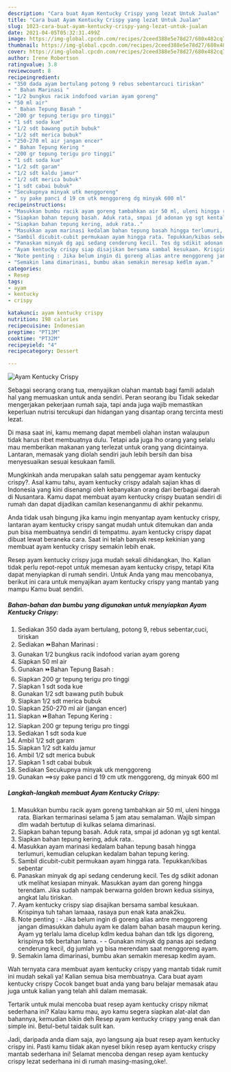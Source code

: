 ```yaml
---
description: "Cara buat Ayam Kentucky Crispy yang lezat Untuk Jualan"
title: "Cara buat Ayam Kentucky Crispy yang lezat Untuk Jualan"
slug: 1023-cara-buat-ayam-kentucky-crispy-yang-lezat-untuk-jualan
date: 2021-04-05T05:32:31.499Z
image: https://img-global.cpcdn.com/recipes/2ceed388e5e78d27/680x482cq70/ayam-kentucky-crispy-foto-resep-utama.jpg
thumbnail: https://img-global.cpcdn.com/recipes/2ceed388e5e78d27/680x482cq70/ayam-kentucky-crispy-foto-resep-utama.jpg
cover: https://img-global.cpcdn.com/recipes/2ceed388e5e78d27/680x482cq70/ayam-kentucky-crispy-foto-resep-utama.jpg
author: Irene Robertson
ratingvalue: 3.8
reviewcount: 8
recipeingredient:
- "350 dada ayam bertulang potong 9 rebus sebentarcuci tiriskan"
- " Bahan Marinasi "
- "1/2 bungkus racik indofood varian ayam goreng"
- "50 ml air"
- " Bahan Tepung Basah "
- "200 gr tepung terigu pro tinggi"
- "1 sdt soda kue"
- "1/2 sdt bawang putih bubuk"
- "1/2 sdt merica bubuk"
- "250-270 ml air jangan encer"
- " Bahan Tepung Kering "
- "200 gr tepung terigu pro tinggi"
- "1 sdt soda kue"
- "1/2 sdt garam"
- "1/2 sdt kaldu jamur"
- "1/2 sdt merica bubuk"
- "1 sdt cabai bubuk"
- "Secukupnya minyak utk menggoreng"
- " sy pake panci d 19 cm utk menggoreng dg minyak 600 ml"
recipeinstructions:
- "Masukkan bumbu racik ayam goreng tambahkan air 50 ml, uleni hingga rata. Biarkan termarinasi selama 5 jam atau semalaman. Wajib simpan dlm wadah bertutup di kulkas selama dimarinasi."
- "Siapkan bahan tepung basah. Aduk rata, smpai jd adonan yg sgt kental."
- "Siapkan bahan tepung kering, aduk rata.."
- "Masukkan ayam marinasi kedalam bahan tepung basah hingga terlumuri, kemudian celupkan kedalam bahan tepung kering."
- "Sambil dicubit-cubit permukaan ayam hingga rata. Tepukkan/kibas sebentar"
- "Panaskan minyak dg api sedang cenderung kecil. Tes dg sdikit adonan utk melihat kesiapan minyak. Masukkan ayam dan goreng hingga terendam. Jika sudah nampak berwarna golden brown kedua sisinya, angkat lalu tiriskan."
- "Ayam kentucky crispy siap disajikan bersama sambal kesukaan. Krispinya tuh tahan lamaaa, rasaya pun enak kata anak2ku."
- "Note penting : Jika belum ingin di goreng alias antre menggoreng jangan dimasukkan dahulu ayam ke dalam bahan basah maupun kering. Ayam yg terlalu lama dicelup kdlm kedua bahan dan tdk lgs digoreng, krispinya tdk bertahan lama.   Gunakan minyak dg panas api sedang cenderung kecil, dg jumlah yg bisa merendam saat menggoreng ayam."
- "Semakin lama dimarinasi, bumbu akan semakin meresap kedlm ayam."
categories:
- Resep
tags:
- ayam
- kentucky
- crispy

katakunci: ayam kentucky crispy 
nutrition: 198 calories
recipecuisine: Indonesian
preptime: "PT13M"
cooktime: "PT32M"
recipeyield: "4"
recipecategory: Dessert

---
```



![Ayam Kentucky Crispy](https://img-global.cpcdn.com/recipes/2ceed388e5e78d27/680x482cq70/ayam-kentucky-crispy-foto-resep-utama.jpg)

Sebagai seorang orang tua, menyajikan olahan mantab bagi famili adalah hal yang memuaskan untuk anda sendiri. Peran seorang ibu Tidak sekedar mengerjakan pekerjaan rumah saja, tapi anda juga wajib memastikan keperluan nutrisi tercukupi dan hidangan yang disantap orang tercinta mesti lezat.

Di masa  saat ini, kamu memang dapat membeli olahan instan walaupun tidak harus ribet membuatnya dulu. Tetapi ada juga lho orang yang selalu mau memberikan makanan yang terlezat untuk orang yang dicintainya. Lantaran, memasak yang diolah sendiri jauh lebih bersih dan bisa menyesuaikan sesuai kesukaan famili. 



Mungkinkah anda merupakan salah satu penggemar ayam kentucky crispy?. Asal kamu tahu, ayam kentucky crispy adalah sajian khas di Indonesia yang kini disenangi oleh kebanyakan orang dari berbagai daerah di Nusantara. Kamu dapat membuat ayam kentucky crispy buatan sendiri di rumah dan dapat dijadikan camilan kesenanganmu di akhir pekanmu.

Anda tidak usah bingung jika kamu ingin menyantap ayam kentucky crispy, lantaran ayam kentucky crispy sangat mudah untuk ditemukan dan anda pun bisa membuatnya sendiri di tempatmu. ayam kentucky crispy dapat dibuat lewat beraneka cara. Saat ini telah banyak resep kekinian yang membuat ayam kentucky crispy semakin lebih enak.

Resep ayam kentucky crispy juga mudah sekali dihidangkan, lho. Kalian tidak perlu repot-repot untuk memesan ayam kentucky crispy, tetapi Kita dapat menyiapkan di rumah sendiri. Untuk Anda yang mau mencobanya, berikut ini cara untuk menyajikan ayam kentucky crispy yang mantab yang mampu Kamu buat sendiri.

<!--inarticleads1-->

##### Bahan-bahan dan bumbu yang digunakan untuk menyiapkan Ayam Kentucky Crispy:

1. Sediakan 350 dada ayam bertulang, potong 9, rebus sebentar,cuci, tiriskan
1. Sediakan  ⏩Bahan Marinasi :
1. Gunakan 1/2 bungkus racik indofood varian ayam goreng
1. Siapkan 50 ml air
1. Gunakan  ⏩Bahan Tepung Basah :
1. Siapkan 200 gr tepung terigu pro tinggi
1. Siapkan 1 sdt soda kue
1. Gunakan 1/2 sdt bawang putih bubuk
1. Siapkan 1/2 sdt merica bubuk
1. Siapkan 250-270 ml air (jangan encer)
1. Siapkan  ⏩Bahan Tepung Kering :
1. Siapkan 200 gr tepung terigu pro tinggi
1. Sediakan 1 sdt soda kue
1. Ambil 1/2 sdt garam
1. Siapkan 1/2 sdt kaldu jamur
1. Ambil 1/2 sdt merica bubuk
1. Siapkan 1 sdt cabai bubuk
1. Sediakan Secukupnya minyak utk menggoreng
1. Gunakan  ==&gt;sy pake panci d 19 cm utk menggoreng, dg minyak 600 ml




<!--inarticleads2-->

##### Langkah-langkah membuat Ayam Kentucky Crispy:

1. Masukkan bumbu racik ayam goreng tambahkan air 50 ml, uleni hingga rata. Biarkan termarinasi selama 5 jam atau semalaman. Wajib simpan dlm wadah bertutup di kulkas selama dimarinasi.
1. Siapkan bahan tepung basah. Aduk rata, smpai jd adonan yg sgt kental.
1. Siapkan bahan tepung kering, aduk rata..
1. Masukkan ayam marinasi kedalam bahan tepung basah hingga terlumuri, kemudian celupkan kedalam bahan tepung kering.
1. Sambil dicubit-cubit permukaan ayam hingga rata. Tepukkan/kibas sebentar
1. Panaskan minyak dg api sedang cenderung kecil. Tes dg sdikit adonan utk melihat kesiapan minyak. Masukkan ayam dan goreng hingga terendam. Jika sudah nampak berwarna golden brown kedua sisinya, angkat lalu tiriskan.
1. Ayam kentucky crispy siap disajikan bersama sambal kesukaan. Krispinya tuh tahan lamaaa, rasaya pun enak kata anak2ku.
1. Note penting : - Jika belum ingin di goreng alias antre menggoreng jangan dimasukkan dahulu ayam ke dalam bahan basah maupun kering. Ayam yg terlalu lama dicelup kdlm kedua bahan dan tdk lgs digoreng, krispinya tdk bertahan lama.  -  - Gunakan minyak dg panas api sedang cenderung kecil, dg jumlah yg bisa merendam saat menggoreng ayam.
1. Semakin lama dimarinasi, bumbu akan semakin meresap kedlm ayam.




Wah ternyata cara membuat ayam kentucky crispy yang mantab tidak rumit ini mudah sekali ya! Kalian semua bisa membuatnya. Cara buat ayam kentucky crispy Cocok banget buat anda yang baru belajar memasak atau juga untuk kalian yang telah ahli dalam memasak.

Tertarik untuk mulai mencoba buat resep ayam kentucky crispy nikmat sederhana ini? Kalau kamu mau, ayo kamu segera siapkan alat-alat dan bahannya, kemudian bikin deh Resep ayam kentucky crispy yang enak dan simple ini. Betul-betul taidak sulit kan. 

Jadi, daripada anda diam saja, ayo langsung aja buat resep ayam kentucky crispy ini. Pasti kamu tiidak akan nyesel bikin resep ayam kentucky crispy mantab sederhana ini! Selamat mencoba dengan resep ayam kentucky crispy lezat sederhana ini di rumah masing-masing,oke!.

